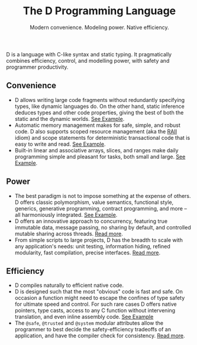 <header>
<h1>The D Programming Language</h1>
<p>Modern convenience. Modeling power. Native efficiency.</p>
</header>

<div class="code-sample"></div>

D is a language with C-like syntax and static typing.
It pragmatically combines efficiency, control, and
modelling power, with safety and programmer productivity.

<h2 id="convenience">Convenience</h2>

* D allows writing large code fragments without redundantly
  specifying types, like dynamic languages do. On the other hand,
  static inference deduces types and other code properties, giving
  the best of both the static and the dynamic worlds.
  [See Example](#).
* Automatic memory management makes for safe, simple, and robust
  code. D also supports scoped resource management
  (aka the [RAII](#) idiom) and scope statements
  for deterministic transactional code that is easy to write
  and read.
  [See Example](#).
* Built-in linear and associative arrays, slices, and ranges
  make daily programming simple and pleasant for tasks, both
  small and large.
  [See Example](#).

<h2 id="power">Power</h2>

* The best paradigm is not to impose something at the expense
  of others. D offers classic polymorphism, value semantics,
  functional style, generics, generative programming,
  contract programming, and more &ndash; all harmoniously
  integrated.
  [See Example](#).
* D offers an innovative approach to concurrency, featuring
  true immutable data, message passing, no sharing by
  default, and controlled mutable sharing across threads.
  [Read more](#).
* From simple scripts to large projects, D has the breadth to
  scale with any application's needs: unit testing, information
  hiding, refined modularity, fast compilation, precise
  interfaces.
  [Read more](#).

<h2 id="efficiency">Efficiency</h2>

* D compiles naturally to efficient native code.
* D is designed such that the most "obvious" code
  is fast and safe. On occasion a function might need to
  escape the confines of type safety for ultimate speed
  and control. For such rare cases D offers native
  pointers, type casts, access to any C function without
  intervening translation, and even inline assembly code.
  [See Example](#)
* The ```@safe```, ```@trusted``` and ```@system``` modular
  attributes allow the programmer to best decide the safety-efficiency
  tradeoffs of an application, and have the compiler check for consistency.
  [Read more](#).
